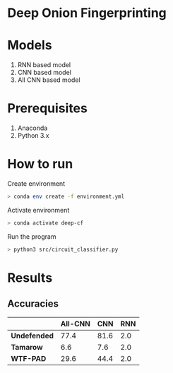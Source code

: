 # Deep Onion Fingerprinting

# Models
1) RNN based model
2) CNN based model
3) All CNN based model

# Prerequisites
1) Anaconda
2) Python 3.x

# How to run

Create environment
```bash
> conda env create -f environment.yml
```
Activate environment
```bash
> conda activate deep-cf
```
Run the program
```bash
> python3 src/circuit_classifier.py
``` 

# Results

## Accuracies
|            | All-CNN | CNN | RNN |
|------------|---------|-----|-----|
|**Undefended**  | 77.4    |81.6 | 2.0 |
|**Tamarow**     | 6.6     | 7.6 | 2.0 |
|**WTF-PAD**     | 29.6    |44.4 | 2.0 |

